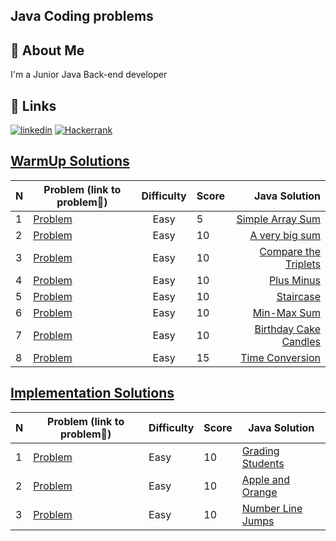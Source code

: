 ## Java Coding problems
## 🚀 About Me
I'm a Junior Java Back-end developer


## 🔗 Links
[![linkedin](https://img.shields.io/badge/linkedin-0A66C2?style=for-the-badge&logo=linkedin&logoColor=white)](https://www.linkedin.com/in/telman-gadimov-0462ab20b/)
[![Hackerrank](https://img.shields.io/badge/-Hackerrank-2EC866?style=for-the-badge&logo=HackerRank&logoColor=white)](https://www.hackerrank.com/telmangadimov1?hr_r=1/)
## [WarmUp Solutions](https://www.hackerrank.com/domains/algorithms?filters%5Bstatus%5D%5B%5D=unsolved&filters%5Bstatus%5D%5B%5D=solved&filters%5Bsubdomains%5D%5B%5D=warmup&badge_type=problem-solving)


| N     | Problem (link to problem🔗)                                                                       | Difficulty     | Score |                                                                                                                                 Java Solution |
|:------|---------------------------------------------------------------------------------------------------|:--------------:|-------|----------------------------------------------------------------------------------------------------------------------------------------------:|
| 1     | [Problem](https://www.hackerrank.com/challenges/simple-array-sum/problem?isFullScreen=false)      |      Easy      | 5     |                                      [Simple Array Sum](https://github.com/telman03/Hackerrank-Problems/blob/java/WarmUp/simpleArraySum.java) |
| 2     | [Problem](https://www.hackerrank.com/challenges/a-very-big-sum/problem?isFullScreen=false)        |      Easy      | 10    |                                           [A very big sum](https://github.com/telman03/Hackerrank-Problems/blob/java/WarmUp/aVeryBigSum.java) |
| 3     | [Problem](https://www.hackerrank.com/challenges/compare-the-triplets/problem?isFullScreen=false)  |      Easy      | 10    |                                 [Compare the Triplets](https://github.com/telman03/Hackerrank-Problems/blob/java/WarmUp/compareTriplets.java) |
| 4     | [Problem](https://www.hackerrank.com/challenges/plus-minus/problem?isFullScreen=false)            |      Easy      | 10    |                                                 [Plus Minus](https://github.com/telman03/Hackerrank-Problems/blob/java/WarmUp/plusMinus.java) |
| 5     | [Problem](https://www.hackerrank.com/challenges/staircase/problem?isFullScreen=false)             |      Easy      | 10    |                                                        [Staircase](https://github.com/telman03/Hackerrank-Problems/blob/java/WarmUp/staircase.java) |
| 6     | [Problem](https://www.hackerrank.com/challenges/mini-max-sum/problem?isFullScreen=false)          |      Easy      | 10    |                                     [Min-Max Sum](https://github.com/telman03/Hackerrank-Problems/blob/java/WarmUp/min_max_Sum.java) |
| 7     | [Problem](https://www.hackerrank.com/challenges/birthday-cake-candles/problem?isFullScreen=false) |      Easy      | 10    |                   [Birthday Cake Candles](https://github.com/telman03/Hackerrank-Problems/blob/java/WarmUp/birthdayCakeCandles.java) |
| 8     | [Problem](https://www.hackerrank.com/challenges/time-conversion/problem?isFullScreen=false)       |      Easy      | 15    |                              [Time Conversion](https://github.com/telman03/Hackerrank-Problems/blob/java/WarmUp/timeConversion.java) |

## [Implementation Solutions](https://www.hackerrank.com/domains/algorithms?filters%5Bsubdomains%5D%5B%5D=implementation&badge_type=problem-solving)

| N   | Problem (link to problem🔗)                                                                  | Difficulty | Score | Java Solution                                                                                                      |
|:----|----------------------------------------------------------------------------------------------|------------|-------|--------------------------------------------------------------------------------------------------------------------|
| 1   | [Problem](https://www.hackerrank.com/challenges/grading/problem?isFullScreen=false)          | Easy       | 10    | [Grading Students](https://github.com/telman03/Hackerrank-Problems/blob/java/Implementation/gradingStudents.java)  |
| 2   | [Problem](https://www.hackerrank.com/challenges/apple-and-orange/problem?isFullScreen=false) | Easy       | 10    | [Apple and Orange](https://github.com/telman03/Hackerrank-Problems/blob/java/Implementation/AppleAndOranges.java)  |
| 3   | [Problem](https://www.hackerrank.com/challenges/kangaroo/problem)                                                                                  | Easy       | 10    | [Number Line Jumps](https://github.com/telman03/Hackerrank-Problems/blob/java/Implementation/numberLineJumps.java) |
